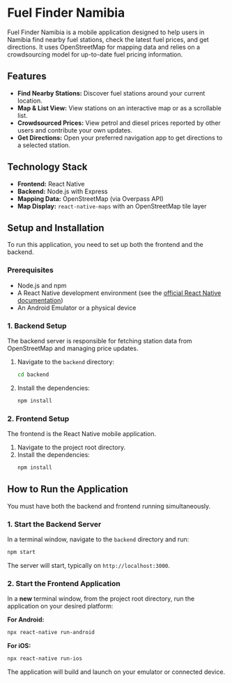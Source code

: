 # Fuel Finder Namibia

Fuel Finder Namibia is a mobile application designed to help users in Namibia find nearby fuel stations, check the latest fuel prices, and get directions. It uses OpenStreetMap for mapping data and relies on a crowdsourcing model for up-to-date fuel pricing information.

## Features

- **Find Nearby Stations:** Discover fuel stations around your current location.
- **Map & List View:** View stations on an interactive map or as a scrollable list.
- **Crowdsourced Prices:** View petrol and diesel prices reported by other users and contribute your own updates.
- **Get Directions:** Open your preferred navigation app to get directions to a selected station.

## Technology Stack

- **Frontend:** React Native
- **Backend:** Node.js with Express
- **Mapping Data:** OpenStreetMap (via Overpass API)
- **Map Display:** `react-native-maps` with an OpenStreetMap tile layer

## Setup and Installation

To run this application, you need to set up both the frontend and the backend.

### Prerequisites

- Node.js and npm
- A React Native development environment (see the [official React Native documentation](https://reactnative.dev/docs/environment-setup))
- An Android Emulator or a physical device

### 1. Backend Setup

The backend server is responsible for fetching station data from OpenStreetMap and managing price updates.

1.  Navigate to the `backend` directory:
    ```bash
    cd backend
    ```
2.  Install the dependencies:
    ```bash
    npm install
    ```

### 2. Frontend Setup

The frontend is the React Native mobile application.

1.  Navigate to the project root directory.
2.  Install the dependencies:
    ```bash
    npm install
    ```

## How to Run the Application

You must have both the backend and frontend running simultaneously.

### 1. Start the Backend Server

In a terminal window, navigate to the `backend` directory and run:
```bash
npm start
```
The server will start, typically on `http://localhost:3000`.

### 2. Start the Frontend Application

In a **new** terminal window, from the project root directory, run the application on your desired platform:

**For Android:**
```bash
npx react-native run-android
```

**For iOS:**
```bash
npx react-native run-ios
```

The application will build and launch on your emulator or connected device.
